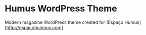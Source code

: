 Humus WordPress Theme
=====================

Modern magazine WordPress theme created for (Espaço Humus)[http://espacohumnus.com]

